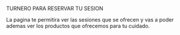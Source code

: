 TURNERO PARA RESERVAR TU SESION

La pagina te permitira ver las sesiones que se ofrecen y vas a poder ademas ver los productos que ofrecemos para tu cuidado. 
